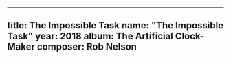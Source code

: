 
---
title: The Impossible Task
name: "The Impossible Task"
year:  2018
album: The Artificial Clock-Maker
composer: Rob Nelson
---
